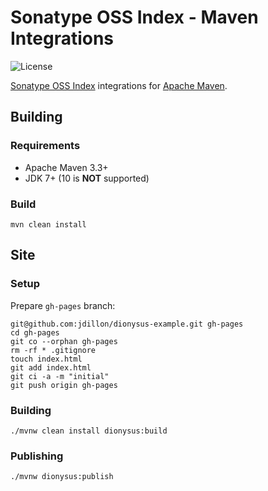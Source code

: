 <!--

    Copyright (c) 2018-present Sonatype, Inc. All rights reserved.

    This program is licensed to you under the Apache License Version 2.0,
    and you may not use this file except in compliance with the Apache License Version 2.0.
    You may obtain a copy of the Apache License Version 2.0 at http://www.apache.org/licenses/LICENSE-2.0.

    Unless required by applicable law or agreed to in writing,
    software distributed under the Apache License Version 2.0 is distributed on an
    "AS IS" BASIS, WITHOUT WARRANTIES OR CONDITIONS OF ANY KIND, either express or implied.
    See the Apache License Version 2.0 for the specific language governing permissions and limitations there under.

-->
# Sonatype OSS Index - Maven Integrations

![License](https://img.shields.io/github/license/sonatype/ossindex-maven.svg?label=License)

[Sonatype OSS Index](https://ossindex.sonatype.org/) integrations for [Apache Maven](https://maven.apache.org/).

## Building

### Requirements

* Apache Maven 3.3+
* JDK 7+ (10 is **NOT** supported)

### Build

    mvn clean install

## Site 

### Setup

Prepare `gh-pages` branch:

    git@github.com:jdillon/dionysus-example.git gh-pages
    cd gh-pages
    git co --orphan gh-pages
    rm -rf * .gitignore
    touch index.html
    git add index.html
    git ci -a -m "initial"
    git push origin gh-pages

### Building

    ./mvnw clean install dionysus:build
    
### Publishing

    ./mvnw dionysus:publish
